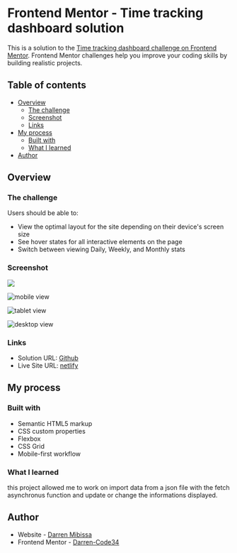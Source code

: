 # Frontend Mentor - Time tracking dashboard solution

This is a solution to the [Time tracking dashboard challenge on Frontend Mentor](https://www.frontendmentor.io/challenges/time-tracking-dashboard-UIQ7167Jw). Frontend Mentor challenges help you improve your coding skills by building realistic projects. 

## Table of contents

- [Overview](#overview)
  - [The challenge](#the-challenge)
  - [Screenshot](#screenshot)
  - [Links](#links)
- [My process](#my-process)
  - [Built with](#built-with)
  - [What I learned](#what-i-learned)
- [Author](#author)


## Overview

### The challenge

Users should be able to:

- View the optimal layout for the site depending on their device's screen size
- See hover states for all interactive elements on the page
- Switch between viewing Daily, Weekly, and Monthly stats

### Screenshot

![](./screenshot.jpg)

![mobile view](<Capture d'écran 2023-10-22 165001.png>)

![tablet view](<Capture d'écran 2023-10-22 165056.png>)

![desktop view](<Capture d'écran 2023-10-22 164925.png>)



### Links

- Solution URL: [Github](https://github.com/Darren-Code34/tracker-time.git)
- Live Site URL: [netlify](https://darren-tracker-time.netlify.app/)

## My process

### Built with

- Semantic HTML5 markup
- CSS custom properties
- Flexbox
- CSS Grid
- Mobile-first workflow


### What I learned

this project allowed me to work on import data from a json file with the fetch asynchronus function and update or change the informations displayed.


## Author

- Website - [Darren Mibissa](https://github.com/Darren-Code34?tab=overview&from=2023-10-01&to=2023-10-22)
- Frontend Mentor - [Darren-Code34](https://www.frontendmentor.io/profile/Darren-Code34)
